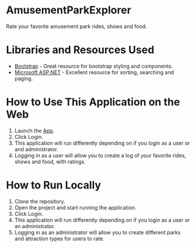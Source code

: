# AmusementParkExplorer
Rate your favorite amusement park rides, shows and food.

# Libraries and Resources Used
* [Bootstrap](https://getbootstrap.com/) - Great resource for bootstrap styling and components.
* [Microsoft ASP.NET](https://docs.microsoft.com/en-us/aspnet/mvc/overview/getting-started/getting-started-with-ef-using-mvc/creating-an-entity-framework-data-model-for-an-asp-net-mvc-application) - Excellent resource for sorting, searching and paging.

# How to Use This Application on the Web
1. Launch the [App](https://amusementparkexplorer.azurewebsites.net/).
2. Click Login.
3. This application will run differently depending on if you login as a user or and administrator.
4. Logging in as a user will allow you to create a log of your favorite rides, shows and food, with ratings.

# How to Run Locally
1. Clone the repository.
2. Open the project and start running the application.
3. Click Login.
4. This application will run differently depending on if you login as a user or an administrator.
5. Logging in as an administrator will allow you to create different parks and attraction types for users to rate.